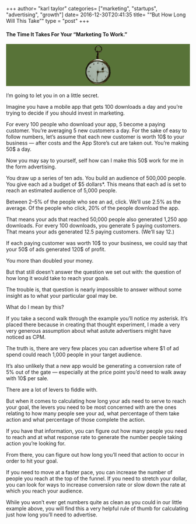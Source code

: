 +++
author= "karl taylor"
categories= ["marketing", "startups", "advertising", "growth"]
date= 2016-12-30T20:41:35
title= "“But How Long Will This Take”"
type = "post"
+++

 #### The Time It Takes For Your “Marketing To Work.”

  ![](https://raw.githubusercontent.com/karljtaylor/kjt/blog/content/assets/bba57-1xj9y5ptns53xj8cyxnh-ew.png)  


 I’m going to let you in on a little secret.

 Imagine you have a mobile app that gets 100 downloads a day and you’re trying to decide if you should invest in marketing.

 For every 100 people who download your app, 5 become a paying customer. You’re averaging 5 new customers a day. For the sake of easy to follow numbers, let’s assume that each new customer is worth 10$ to your business — after costs and the App Store’s cut are taken out. You’re making 50$ a day.

 Now you may say to yourself, self how can I make this 50$ work for me in the form advertising.

 You draw up a series of ten ads. You build an audience of 500,000 people. You give each ad a budget of $5 dollars*. This means that each ad is set to reach an estimated audience of 5,000 people.

 Between 2–5% of the people who see an ad, click. We’ll use 2.5% as the average. Of the people who click, 20% of the people download the app.

 That means your ads that reached 50,000 people also generated 1,250 app downloads. For every 100 downloads, you generate 5 paying customers. That means your ads generated 12.5 paying customers. (We’ll say 12.)

 If each paying customer was worth 10$ to your business, we could say that your 50$ of ads generated 120$ of profit.

 You more than doubled your money.

 But that still doesn’t answer the question we set out with: the question of how long it would take to reach your goals.

 The trouble is, that question is nearly impossible to answer without some insight as to what your particular goal may be.

 What do I mean by this?

 If you take a second walk through the example you’ll notice my asterisk. It’s placed there because in creating that thought experiment, I made a very very generous assumption about what astute advertisers might have noticed as CPM.

 The truth is, there are very few places you can advertise where $1 of ad spend could reach 1,000 people in your target audience.

 It’s also unlikely that a new app would be generating a conversion rate of 5% out of the gate — especially at the price point you’d need to walk away with 10$ per sale.

 There are a lot of levers to fiddle with.

 But when it comes to calculating how long your ads need to serve to reach your goal, the levers you need to be most concerned with are the ones relating to how many people see your ad, what percentage of them take action and what percentage of those complete the action.

 If you have that information, you can figure out how many people you need to reach and at what response rate to generate the number people taking action you’re looking for.

 From there, you can figure out how long you’ll need that action to occur in order to hit your goal.

 If you need to move at a faster pace, you can increase the number of people you reach at the top of the funnel. If you need to stretch your dollar, you can look for ways to increase conversion rate or slow down the rate at which you reach your audience.

 While you won’t ever get numbers quite as clean as you could in our little example above, you will find this a very helpful rule of thumb for calculating just how long you’ll need to advertise.

